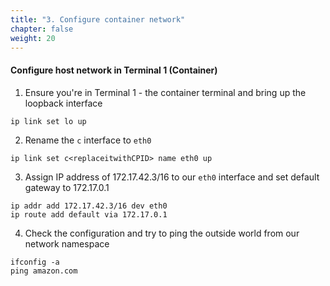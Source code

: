 ```yaml
---
title: "3. Configure container network"
chapter: false
weight: 20
---
```


#### Configure host network in Terminal 1 (Container)

1. Ensure you're in Terminal 1 - the container terminal and bring up the loopback interface
```
ip link set lo up
```
2. Rename the `c` interface to `eth0`

```
ip link set c<replaceitwithCPID> name eth0 up
```

3. Assign IP address of 172.17.42.3/16 to our `eth0` interface and set default gateway to 172.17.0.1

```
ip addr add 172.17.42.3/16 dev eth0
ip route add default via 172.17.0.1
```

4. Check the configuration and try to ping the outside world from our network namespace

```
ifconfig -a
ping amazon.com
```

